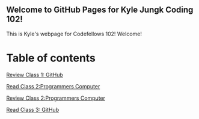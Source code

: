 ## Welcome to GitHub Pages for Kyle Jungk Coding 102!

This is Kyle's webpage for Codefellows 102! Welcome!

# Table of contents

[Review Class 1: GitHub](https://averion305.github.io/reading-notes/review_class_1)

[Read Class 2:Programmers Computer](https://averion305.github.io/reading-notes/Read02CodersComputer)

[Review Class 2:Programmers Computer](https://averion305.github.io/reading-notes/ReviewClass2)

[Read Class 3: GitHub](https://averion305.github.io/reading-notes/read03)


